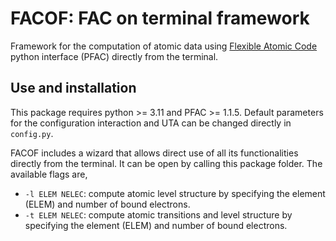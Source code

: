 # FACOF: FAC on terminal framework
Framework for the computation of atomic data using [Flexible Atomic Code](https://github.com/flexible-atomic-code/fac) python interface (PFAC) directly from the terminal.


## Use and installation
This package requires python >= 3.11 and PFAC >= 1.1.5. Default parameters for the configuration interaction and UTA can be changed directly in `config.py`.

FACOF includes a wizard that allows direct use of all its functionalities directly from the terminal. It can be open by calling this package folder. The available flags are,

- `-l ELEM NELEC`: compute atomic level structure by specifying the element (ELEM) and number of bound electrons.
- `-t ELEM NELEC`: compute atomic transitions and level structure by specifying the element (ELEM) and number of bound electrons.